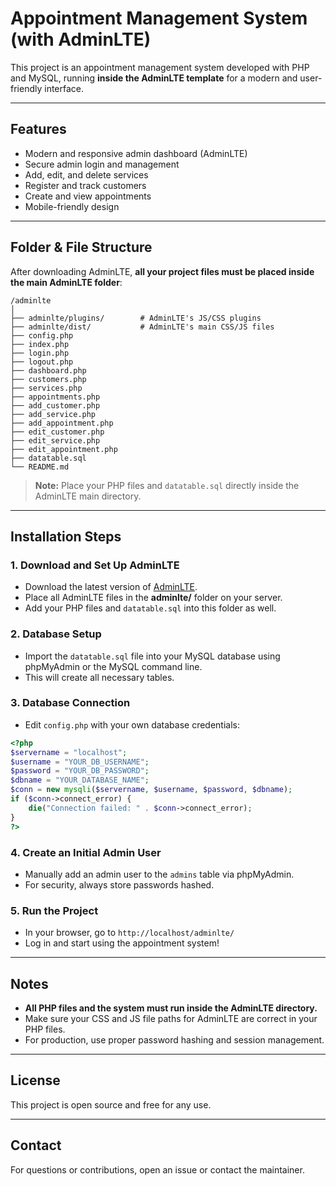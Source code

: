 # Appointment Management System (with AdminLTE)

This project is an appointment management system developed with PHP and MySQL, running **inside the AdminLTE template** for a modern and user-friendly interface.

---

## Features

- Modern and responsive admin dashboard (AdminLTE)
- Secure admin login and management
- Add, edit, and delete services
- Register and track customers
- Create and view appointments
- Mobile-friendly design

---

## Folder & File Structure

After downloading AdminLTE, **all your project files must be placed inside the main AdminLTE folder**:

```
/adminlte
│
├── adminlte/plugins/        # AdminLTE's JS/CSS plugins
├── adminlte/dist/           # AdminLTE's main CSS/JS files
├── config.php
├── index.php
├── login.php
├── logout.php
├── dashboard.php
├── customers.php
├── services.php
├── appointments.php
├── add_customer.php
├── add_service.php
├── add_appointment.php
├── edit_customer.php
├── edit_service.php
├── edit_appointment.php
├── datatable.sql
└── README.md
```
> **Note:** Place your PHP files and `datatable.sql` directly inside the AdminLTE main directory.

---

## Installation Steps

### 1. Download and Set Up AdminLTE

- Download the latest version of [AdminLTE](https://adminlte.io/).
- Place all AdminLTE files in the **adminlte/** folder on your server.
- Add your PHP files and `datatable.sql` into this folder as well.

### 2. Database Setup

- Import the `datatable.sql` file into your MySQL database using phpMyAdmin or the MySQL command line.
- This will create all necessary tables.

### 3. Database Connection

- Edit `config.php` with your own database credentials:

```php
<?php
$servername = "localhost";
$username = "YOUR_DB_USERNAME";
$password = "YOUR_DB_PASSWORD";
$dbname = "YOUR_DATABASE_NAME";
$conn = new mysqli($servername, $username, $password, $dbname);
if ($conn->connect_error) {
    die("Connection failed: " . $conn->connect_error);
}
?>
```

### 4. Create an Initial Admin User

- Manually add an admin user to the `admins` table via phpMyAdmin.
- For security, always store passwords hashed.

### 5. Run the Project

- In your browser, go to `http://localhost/adminlte/`
- Log in and start using the appointment system!

---

## Notes

- **All PHP files and the system must run inside the AdminLTE directory.**
- Make sure your CSS and JS file paths for AdminLTE are correct in your PHP files.
- For production, use proper password hashing and session management.

---

## License

This project is open source and free for any use.

---

## Contact

For questions or contributions, open an issue or contact the maintainer.